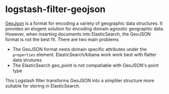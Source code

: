 # logstash-filter-geojson
[GeoJson](http://geojson.org/) is a format for encoding a variety of geographic data structures. 
It provides an elogent solution for encoding domain agnostic geographic data. 
However, when inserting documents into ElasticSearch, the GeoJSON format is not the best fit. There are two main problems
* The GeoJSON format nests domain specific attributes under the `properties` element. ElasticSearch/kibana work work best with flatter data strutures
* The ElasticSearch geo_point is not compatiable with GeoJSON's point type

This Logstash filter transforms GeoJSON into a simpliler structure more suitable for storing in ElasticSearch.



